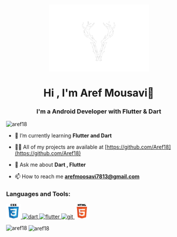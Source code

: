 <div align="center">
  <img src="https://github.com/Aref18/Aref18/blob/main/Vic.png?raw=true" height="180" />
</div>


<h1 align="center">Hi , I'm Aref Mousavi👋</h1>
<h3 align="center">I'm a Android Developer with Flutter & Dart</h3>

<p align="left"> <img src="https://komarev.com/ghpvc/?username=aref18&label=Profile%20views&color=0e75b6&style=flat" alt="aref18" /> </p>

- 🌱 I’m currently learning **Flutter and Dart**

- 👨‍💻 All of my projects are available at [https://github.com/Aref18](https://github.com/Aref18)

- 💬 Ask me about **Dart , Flutter**

- 📫 How to reach me **arefmoosavi7813@gmail.com**


<p align="left">
</p>

<h3 align="left">Languages and Tools:</h3>
<p align="left"> <a href="https://www.w3schools.com/css/" target="_blank" rel="noreferrer"> <img src="https://raw.githubusercontent.com/devicons/devicon/master/icons/css3/css3-original-wordmark.svg" alt="css3" width="40" height="40"/> </a> <a href="https://dart.dev" target="_blank" rel="noreferrer"> <img src="https://www.vectorlogo.zone/logos/dartlang/dartlang-icon.svg" alt="dart" width="40" height="40"/> </a> <a href="https://flutter.dev" target="_blank" rel="noreferrer"> <img src="https://www.vectorlogo.zone/logos/flutterio/flutterio-icon.svg" alt="flutter" width="40" height="40"/> </a> <a href="https://git-scm.com/" target="_blank" rel="noreferrer"> <img src="https://www.vectorlogo.zone/logos/git-scm/git-scm-icon.svg" alt="git" width="40" height="40"/> </a> <a href="https://www.w3.org/html/" target="_blank" rel="noreferrer"> <img src="https://raw.githubusercontent.com/devicons/devicon/master/icons/html5/html5-original-wordmark.svg" alt="html5" width="40" height="40"/> </a> </p>

<p><img align="left" src="https://github-readme-stats.vercel.app/api/top-langs?username=aref18&show_icons=true&locale=en&layout=compact" alt="aref18" /></p>

<p>&nbsp;<img align="center" src="https://github-readme-stats.vercel.app/api?username=aref18&show_icons=true&locale=en" alt="aref18" /></p>


